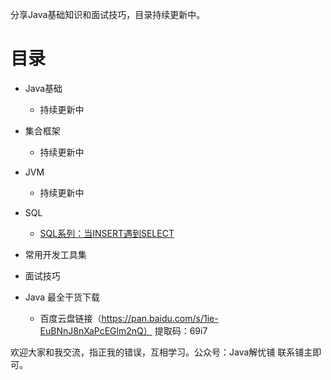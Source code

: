 
分享Java基础知识和面试技巧，目录持续更新中。


# 目录

- Java基础

  - 持续更新中

- 集合框架

  - 持续更新中
  
- JVM

  - 持续更新中
- SQL

  - [SQL系列：当INSERT遇到SELECT](https://mp.weixin.qq.com/s/aXUqdFCOl4usD3SIaKIbqQ)
  
- 常用开发工具集

- 面试技巧
  
- Java 最全干货下载
  - 百度云盘链接（https://pan.baidu.com/s/1ie-EuBNnJ8nXaPcEGlm2nQ） 提取码：69i7


欢迎大家和我交流，指正我的错误，互相学习。公众号：Java解忧铺  联系铺主即可。





